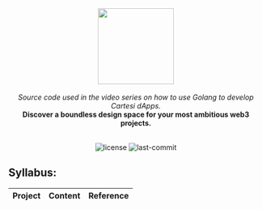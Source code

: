 <div align="center">
<img src="https://github.com/user-attachments/assets/fb32df6e-1775-43b7-a69b-7b50a10bf6b8" width="150" height="150">
</div>
<br>
<div align="center">
<i>Source code used in the video series on how to use Golang to develop Cartesi dApps.</i>
</div>
<div align="center">
<b>Discover a boundless design space for your most ambitious web3 projects.</b>
</div>
<br>
<p align="center">
	<img src="https://img.shields.io/github/license/henriquemarlon/cartesi-golang-series/golang-video-series?style=default&logo=opensourceinitiative&logoColor=white&color=48AED9" alt="license">
	<img src="https://img.shields.io/github/last-commit/henriquemarlon/cartesi-golang-series/golang-video-series?style=default&logo=git&logoColor=white&color=000000" alt="last-commit">
</p>

## Syllabus:
| Project      | Content                                | Reference                     |
|-------------|----------------------------------------|-------------------------------|